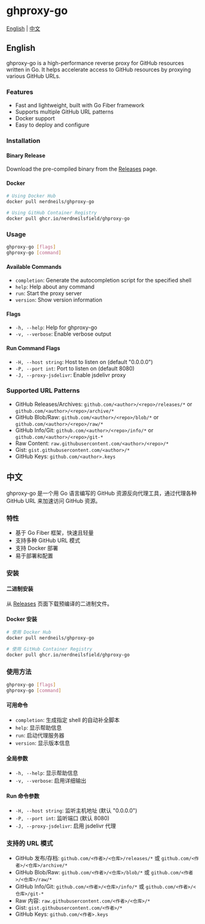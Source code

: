 # ghproxy-go

[English](#english) | [中文](#中文)

## English

ghproxy-go is a high-performance reverse proxy for GitHub resources written in Go. It helps accelerate access to GitHub resources by proxying various GitHub URLs.

### Features

- Fast and lightweight, built with Go Fiber framework
- Supports multiple GitHub URL patterns
- Docker support
- Easy to deploy and configure

### Installation

#### Binary Release
Download the pre-compiled binary from the [Releases](https://github.com/nerdneilsfield/ghproxy-go/releases) page.

#### Docker
```bash
# Using Docker Hub
docker pull nerdneils/ghproxy-go

# Using GitHub Container Registry
docker pull ghcr.io/nerdneilsfield/ghproxy-go
```

### Usage

```bash
ghproxy-go [flags]
ghproxy-go [command]
```

#### Available Commands
- `completion`: Generate the autocompletion script for the specified shell
- `help`: Help about any command 
- `run`: Start the proxy server
- `version`: Show version information

#### Flags
- `-h, --help`: Help for ghproxy-go
- `-v, --verbose`: Enable verbose output

#### Run Command Flags
- `-H, --host string`: Host to listen on (default "0.0.0.0")
- `-P, --port int`: Port to listen on (default 8080) 
- `-J, --proxy-jsdelivr`: Enable jsdelivr proxy

### Supported URL Patterns

- GitHub Releases/Archives: `github.com/<author>/<repo>/releases/*` or `github.com/<author>/<repo>/archive/*`
- GitHub Blob/Raw: `github.com/<author>/<repo>/blob/*` or `github.com/<author>/<repo>/raw/*`
- GitHub Info/Git: `github.com/<author>/<repo>/info/*` or `github.com/<author>/<repo>/git-*`
- Raw Content: `raw.githubusercontent.com/<author>/<repo>/*`
- Gist: `gist.githubusercontent.com/<author>/*`
- GitHub Keys: `github.com/<author>.keys`

## 中文

ghproxy-go 是一个用 Go 语言编写的 GitHub 资源反向代理工具，通过代理各种 GitHub URL 来加速访问 GitHub 资源。

### 特性

- 基于 Go Fiber 框架，快速且轻量
- 支持多种 GitHub URL 模式
- 支持 Docker 部署
- 易于部署和配置

### 安装

#### 二进制安装
从 [Releases](https://github.com/nerdneilsfield/ghproxy-go/releases) 页面下载预编译的二进制文件。

#### Docker 安装
```bash
# 使用 Docker Hub
docker pull nerdneils/ghproxy-go

# 使用 GitHub Container Registry
docker pull ghcr.io/nerdneilsfield/ghproxy-go
```

### 使用方法

```bash
ghproxy-go [flags]
ghproxy-go [command]
```

#### 可用命令
- `completion`: 生成指定 shell 的自动补全脚本
- `help`: 显示帮助信息
- `run`: 启动代理服务器
- `version`: 显示版本信息

#### 全局参数
- `-h, --help`: 显示帮助信息
- `-v, --verbose`: 启用详细输出

#### Run 命令参数
- `-H, --host string`: 监听主机地址 (默认 "0.0.0.0")
- `-P, --port int`: 监听端口 (默认 8080)
- `-J, --proxy-jsdelivr`: 启用 jsdelivr 代理

### 支持的 URL 模式

- GitHub 发布/存档: `github.com/<作者>/<仓库>/releases/*` 或 `github.com/<作者>/<仓库>/archive/*`
- GitHub Blob/Raw: `github.com/<作者>/<仓库>/blob/*` 或 `github.com/<作者>/<仓库>/raw/*`
- GitHub Info/Git: `github.com/<作者>/<仓库>/info/*` 或 `github.com/<作者>/<仓库>/git-*`
- Raw 内容: `raw.githubusercontent.com/<作者>/<仓库>/*`
- Gist: `gist.githubusercontent.com/<作者>/*`
- GitHub Keys: `github.com/<作者>.keys`
